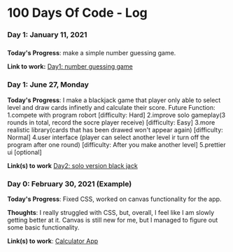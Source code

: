 # 100 Days Of Code - Log

### Day 1: January 11, 2021 
##### 

**Today's Progress**: make a simple number guessing game.

**Link to work:** 
[Day1: number guessing game](https://github.com/zhrxxxx/100-day-of-coding-java-files/blob/main/day1.java)

### Day 1: June 27, Monday

**Today's Progress**: I make a blackjack game that player only able to select level and draw cards infinetly and calculate their score. 
Future Function: 
1.compete with program robort [difficulty: Hard] 
2.improve solo gameplay(3 rounds in total, record the socre player receive) [difficulty: Easy]
3.more realistic library(cards that has been drawed won't appear again) [difficulty: Normal]
4.user interface (player can select another level ir turn off the program after one round) [difficulty: After you make another level]
5.prettier ui [optional]

**Link(s) to work**
[Day2: solo version black jack](https://github.com/zhrxxxx/100-day-of-code-java-files/blob/main/day2.java)










### Day 0: February 30, 2021 (Example)

**Today's Progress**: Fixed CSS, worked on canvas functionality for the app.

**Thoughts**: I really struggled with CSS, but, overall, I feel like I am slowly getting better at it. Canvas is still new for me, but I managed to figure out some basic functionality.

**Link(s) to work**: [Calculator App](http://www.example.com)



